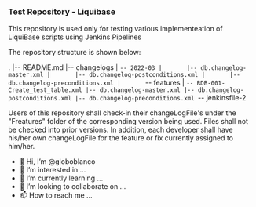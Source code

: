 <!---
globoblanco/globoblanco is a ✨ special ✨ repository because its `README.md` (this file) appears on your GitHub profile.
You can click the Preview link to take a look at your changes.
--->
### Test Repository - Liquibase
This repository is used only for testing various implementeation of LiquiBase scripts using Jenkins Pipelines

The repository structure is shown below:

.
|-- README.md
|-- changelogs
|   `-- 2022-03
|       |-- db.changelog-master.xml
|       |-- db.changelog-postconditions.xml
|       |-- db.changelog-preconditions.xml
|       `-- features
|           `-- RDB-001-Create_test_table.xml
|-- db.changelog-master.xml
|-- db.changelog-postconditions.xml
|-- db.changelog-preconditions.xml
`-- jenkinsfile-2

Users of this repository shall check-in their changeLogFile's under the "Freatures" folder of the corresponding version being used. Files shall not be checked into prior versions. In addition, each developer shall have his/her own changeLogFile for the feature or fix currently assigned to him/her.







- 👋 Hi, I’m @globoblanco
- 👀 I’m interested in ...
- 🌱 I’m currently learning ...
- 💞️ I’m looking to collaborate on ...
- 📫 How to reach me ...

